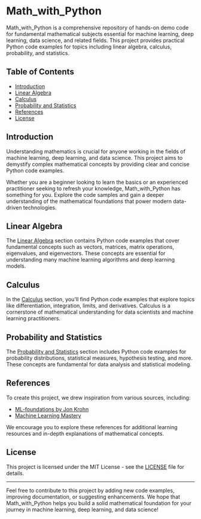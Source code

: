 # Math_with_Python

Math_with_Python is a comprehensive repository of hands-on demo code for fundamental mathematical subjects essential for machine learning, deep learning, data science, and related fields. This project provides practical Python code examples for topics including linear algebra, calculus, probability, and statistics.

## Table of Contents

- [Introduction](#introduction)
- [Linear Algebra](#linear-algebra)
- [Calculus](#calculus)
- [Probability and Statistics](#probability-and-statistics)
- [References](#references)
- [License](#license)

## Introduction

Understanding mathematics is crucial for anyone working in the fields of machine learning, deep learning, and data science. This project aims to demystify complex mathematical concepts by providing clear and concise Python code examples.

Whether you are a beginner looking to learn the basics or an experienced practitioner seeking to refresh your knowledge, Math_with_Python has something for you. Explore the code samples and gain a deeper understanding of the mathematical foundations that power modern data-driven technologies.

## Linear Algebra

The [Linear Algebra](linear_algebra/) section contains Python code examples that cover fundamental concepts such as vectors, matrices, matrix operations, eigenvalues, and eigenvectors. These concepts are essential for understanding many machine learning algorithms and deep learning models.

## Calculus

In the [Calculus](calculus/) section, you'll find Python code examples that explore topics like differentiation, integration, limits, and derivatives. Calculus is a cornerstone of mathematical understanding for data scientists and machine learning practitioners.

## Probability and Statistics

The [Probability and Statistics](probability_and_statistics/) section includes Python code examples for probability distributions, statistical measures, hypothesis testing, and more. These concepts are fundamental for data analysis and statistical modeling.

## References

To create this project, we drew inspiration from various sources, including:

- [ML-foundations by Jon Krohn](https://github.com/jonkrohn/ML-foundations)
- [Machine Learning Mastery](https://machinelearningmastery.com/)

We encourage you to explore these references for additional learning resources and in-depth explanations of mathematical concepts.

## License

This project is licensed under the MIT License - see the [LICENSE](LICENSE) file for details.

---

Feel free to contribute to this project by adding new code examples, improving documentation, or suggesting enhancements. We hope that Math_with_Python helps you build a solid mathematical foundation for your journey in machine learning, deep learning, and data science!

